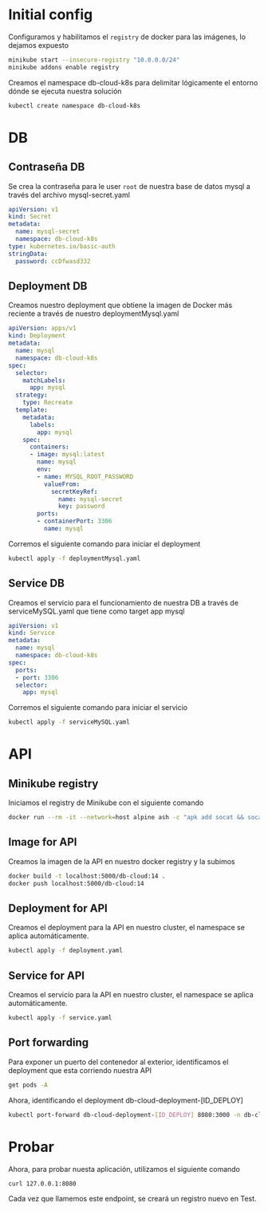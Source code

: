 # Initial config
Configuramos y habilitamos el `registry` de docker para las imágenes, lo dejamos expuesto

```bash
minikube start --insecure-registry "10.0.0.0/24"
minikube addons enable registry
```
Creamos el namespace db-cloud-k8s para delimitar lógicamente el entorno dónde se ejecuta nuestra solución

```bash
kubectl create namespace db-cloud-k8s
```
# DB
## Contraseña DB
Se crea la contraseña para le user `root` de nuestra base de datos mysql a través del archivo mysql-secret.yaml

```yaml
apiVersion: v1
kind: Secret
metadata:
  name: mysql-secret
  namespace: db-cloud-k8s
type: kubernetes.io/basic-auth
stringData:
  password: ccDfwasd332
```
## Deployment DB
Creamos nuestro deployment que obtiene la imagen de Docker más reciente a través de nuestro deploymentMysql.yaml
```yaml
apiVersion: apps/v1
kind: Deployment
metadata:
  name: mysql
  namespace: db-cloud-k8s
spec:
  selector:
    matchLabels:
      app: mysql
  strategy:
    type: Recreate
  template:
    metadata:
      labels:
        app: mysql
    spec:
      containers:
      - image: mysql:latest
        name: mysql
        env:
        - name: MYSQL_ROOT_PASSWORD
          valueFrom:
            secretKeyRef:
              name: mysql-secret
              key: password
        ports:
        - containerPort: 3306
          name: mysql
```

Corremos el siguiente comando para iniciar el deployment

```bash
kubectl apply -f deploymentMysql.yaml
```
## Service DB
Creamos el servicio para el funcionamiento de nuestra DB a través de serviceMySQL.yaml que tiene como target app mysql
```yaml
apiVersion: v1
kind: Service
metadata:
  name: mysql
  namespace: db-cloud-k8s
spec:
  ports:
  - port: 3306
  selector:
    app: mysql
```

Corremos el siguiente comando para iniciar el servicio
```bash
kubectl apply -f serviceMySQL.yaml
```

# API
## Minikube registry
Iniciamos el registry de Minikube con el siguiente comando

```bash
docker run --rm -it --network=host alpine ash -c "apk add socat && socat TCP-LISTEN:5000,reuseaddr,fork TCP:$(minikube ip):5000"
```

## Image for API
Creamos la imagen de la API en nuestro docker registry y la subimos
```bash
docker build -t localhost:5000/db-cloud:14 .
docker push localhost:5000/db-cloud:14
```

## Deployment for API
Creamos el deployment para la API en nuestro cluster, el namespace se aplica automáticamente.
```bash
kubectl apply -f deployment.yaml
```

## Service for API
Creamos el servicio para la API en nuestro cluster, el namespace se aplica automáticamente.

```bash
kubectl apply -f service.yaml
```
## Port forwarding
Para exponer un puerto del contenedor al exterior, identificamos el deployment que esta corriendo nuestra API

```bash
get pods -A
```

Ahora, identificando el deployment db-cloud-deployment-[ID_DEPLOY]
```bash
kubectl port-forward db-cloud-deployment-[ID_DEPLOY] 8080:3000 -n db-cloud-k8s
```

# Probar
Ahora, para probar nuesta aplicación, utilizamos el siguiente comando
```bash
curl 127.0.0.1:8080
```
Cada vez que llamemos este endpoint, se creará un registro nuevo en Test.
